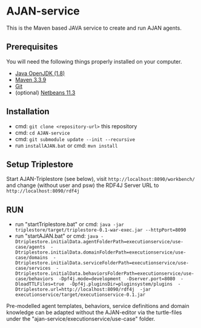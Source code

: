 # AJAN-service

This is the Maven based JAVA service to create and run AJAN agents.

## Prerequisites

You will need the following things properly installed on your computer.

* [Java OpenJDK (1.8)](https://adoptopenjdk.net/)
* [Maven 3.3.9](http://artfiles.org/apache.org/maven/maven-3/3.3.9/)
* [Git](https://git-scm.com/)
* (optional) [Netbeans 11.3](http://netbeans.apache.org/download/nb113/nb113.html)

## Installation

* cmd: `git clone <repository-url>` this repository
* cmd: `cd AJAN-service`
* cmd: `git submodule update --init --recursive`
* run `installAJAN.bat` or cmd: `mvn install`

## Setup Triplestore

Start AJAN-Triplestore (see below), visit `http://localhost:8090/workbench/` and change (without user and psw) the RDF4J Server URL to `http://localhost:8090/rdf4j`

## RUN

* run "startTriplestore.bat" or cmd: `java -jar triplestore/target/triplestore-0.1-war-exec.jar --httpPort=8090`
* run "startAJAN.bat" or cmd: `java -Dtriplestore.initialData.agentFolderPath=executionservice/use-case/agents 
									-Dtriplestore.initialData.domainFolderPath=executionservice/use-case/domains 
									-Dtriplestore.initialData.serviceFolderPath=executionservice/use-case/services 
									-Dtriplestore.initialData.behaviorsFolderPath=executionservice/use-case/behaviors 
									-Dpf4j.mode=development 
									-Dserver.port=8080 
									-DloadTTLFiles=true 
									-Dpf4j.pluginsDir=pluginsystem/plugins 
									-Dtriplestore.url=http://localhost:8090/rdf4j 
									-jar executionservice/target/executionservice-0.1.jar`
   
Pre-modelled agent templates, behaviors, service definitions and domain knowledge can be adapted without the AJAN-editor via the turtle-files under the "ajan-service/executionservice/use-case" folder.
   